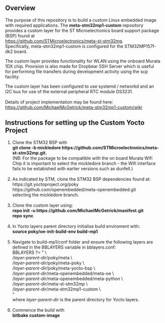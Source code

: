 ## Overview  
The purpose of this repository is to build a custom Linux embedded image with required applications. The  <b>meta-stm32mp1-custom</b> repository provides a custom layer for the ST Microelectronics board support package (BSP) found at <br>
https://github.com/STMicroelectronics/meta-st-stm32mp. <br>
Specifically, meta-stm32mp1-custom is configured for the STM32MP157f-dk2 board. <br>

The custom layer provides functionality for WLAN using the onboard Murata 1DX chip. Provision is also made for Dropbear SSH Server which is useful for performing file transfers during development activity using the scp facility.

The custom layer has been configured to use systemd / networkd and an I2C bus for use of the external peripheral RTC module DS3231.<br><br>
Details of project implementation may be found here: <br>
https://github.com/MichaelMcGetrick/meta-stm32mp1-custom/wiki

## Instructions for setting up the Custom Yocto Project

<ol>
<li>
Clone the STM32 BSP with <br>
<b>git clone -b mickledore https://github.com/STMicroelectronics/meta-st-stm32mp.git.</b> <br>
(NB: For the package to be compatible with the on board Murata Wifi Chip it is important to select the mickledore branch
- the Wifi interface fails to be estabished with earlier versions such as dunfell.) <br>
</li>
<br>
<li>
As indicated by STM, clone the STM32 BSP dependencies found at: <br>
 https://git.yoctoproject.org/poky <br>
 https://github.com/openembedded/meta-openembedded.git <br>
 selecting the mickledore branch. <br>
</li> 
<br> 
<li> 
Clone the custom layer using: <br>
   <b>repo init -u https://github.com/MichaelMcGetrick/manifest.git </b> <br>  
   <b>repo sync </b><br>
</li>   
<br>
<li> 
In Yocto layers parent directory initialise build enviroment with: <br>
   <b>source poky/oe-init-build-env build-mp1</b> <br>
</li>
<br>
<li> 
Navigate to build-mp1/conf folder and ensure the following layers are defined in the BBLAYERS variable in bblayers.conf: <br>
   BBLAYERS ?= " \ <br>
  /<i>layer-parent-dir</i>/poky/meta \ <br>
  /<i>layer-parent-dir</i>/poky/meta-poky \<br>
  /<i>layer-parent-dir</i>/poky/meta-yocto-bsp \<br>
  /<i>layer-parent-dir</i>/meta-openembedded/meta-oe \<br>
  /<i>layer-parent-dir</i>/meta-openembedded/meta-python \<br>
  /<i>layer-parent-dir</i>/meta-st-stm32mp \<br>
  /<i>layer-parent-dir</i>/meta-stm32mp1-custom \<br>
  "<br>
  where <i>layer-parent-dir</i> is the parent directory for Yocto layers.<br> 
</li>
<br>


<li> 
Commence the build with <br>
  <b>bitbake custom-image</b>
</li>
<br>
<br>
</ol>   

